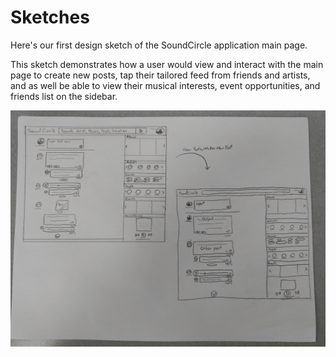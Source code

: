 # Sketches

Here's our first design sketch of the SoundCircle application main page.

This sketch demonstrates how a user would view and interact with the main page to create new posts, tap their tailored feed from friends and artists, and as well be able to view their musical interests, event opportunities, and friends list on the sidebar.

![alt text](SoundCircle_Sketch_MVP.jpg)
